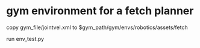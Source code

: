 # gym environment for a fetch planner

copy gym_file/jointvel.xml to $gym_path/gym/envs/robotics/assets/fetch

run env_test.py
